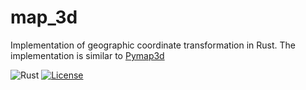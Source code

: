 # map_3d
Implementation of geographic coordinate transformation in Rust.
The implementation is similar to [Pymap3d](https://github.com/geospace-code/pymap3d)

![Rust](https://github.com/gberrante/map_3d/workflows/Rust/badge.svg)
[![License](https://img.shields.io/badge/License-Apache%202.0-blue.svg)](https://opensource.org/licenses/Apache-2.0)
